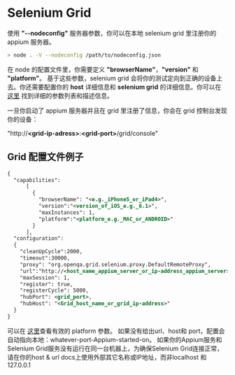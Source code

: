 # Selenium Grid

使用 <b>"--nodeconfig"</b> 服务器参数，你可以在本地 selenium grid 里注册你的 appium 服务器。

```bash
> node . -V --nodeconfig /path/to/nodeconfig.json
```

在 node 的配置文件里，你需要定义 <b>"browserName"</b>，<b>"version"</b> 和 <b>"platform"</b>。
基于这些参数，selenium grid 会将你的测试定向到正确的设备上去。你还需要配置你的 <b>host</b> 详细信息和
<b>selenium grid</b> 的详细信息。你可以在 <a href="http://code.google.com/p/selenium/source/browse/java/server/src/org/openqa/grid/common/defaults/GridParameters.properties">这里</a> 找到详细的参数列表和描述信息。

一旦你启动了 appium 服务器并且在 grid 里注册了信息，你会在 grid 控制台发现你的设备：

"http://<b>\<grid-ip-adress\></b>:<b>\<grid-port\></b>/grid/console"

## Grid 配置文件例子

```xml
{
  "capabilities":
      [
        {
          "browserName": "<e.g._iPhone5_or_iPad4>",
          "version":"<version_of_iOS_e.g._6.1>",
          "maxInstances": 1,
          "platform":"<platform_e.g._MAC_or_ANDROID>"
        }
      ],
  "configuration":
  {
    "cleanUpCycle":2000,
    "timeout":30000,
    "proxy": "org.openqa.grid.selenium.proxy.DefaultRemoteProxy",
    "url":"http://<host_name_appium_server_or_ip-address_appium_server>:<appium_port>/wd/hub",
    "maxSession": 1,
    "register": true,
    "registerCycle": 5000,
    "hubPort": <grid_port>,
    "hubHost": "<Grid_host_name_or_grid_ip-address>"
  }
}
```

可以在 <a href="http://selenium.googlecode.com/git/docs/api/java/org/openqa/selenium/Platform.html">这里</a>查看有效的 platform 参数。
如果没有给出url、host和 port，配置会自动指向本地：whatever-port-Appium-started-on。
如果你的Appium服务和Selenium Grid服务没有运行在同一台机器上，为确保Selenium Grid连接正常，请在你的host & url docs上使用外部其它名称或IP地址，而非localhost 和 127.0.0.1
